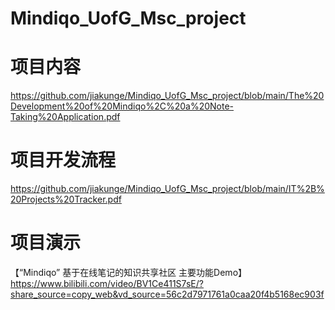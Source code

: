 ﻿# Mindiqo_UofG_Msc_project
# 项目内容
https://github.com/jiakunge/Mindiqo_UofG_Msc_project/blob/main/The%20Development%20of%20Mindiqo%2C%20a%20Note-Taking%20Application.pdf
# 项目开发流程
https://github.com/jiakunge/Mindiqo_UofG_Msc_project/blob/main/IT%2B%20Projects%20Tracker.pdf
# 项目演示
【“Mindiqo” 基于在线笔记的知识共享社区 主要功能Demo】 https://www.bilibili.com/video/BV1Ce411S7sE/?share_source=copy_web&vd_source=56c2d7971761a0caa20f4b5168ec903f

